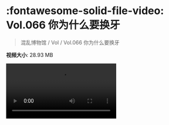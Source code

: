 # :fontawesome-solid-file-video: Vol.066 你为什么要换牙

> 混乱博物馆 / Vol / Vol.066 你为什么要换牙

**视频大小**: 28.93 MB

<div class="video"><video src="https://file.hsyhx.top/archive/混乱博物馆/Vol/Vol.066 你为什么要换牙.mp4" controls preload>🤔 您的浏览器不支持 video 标签</video></div>
